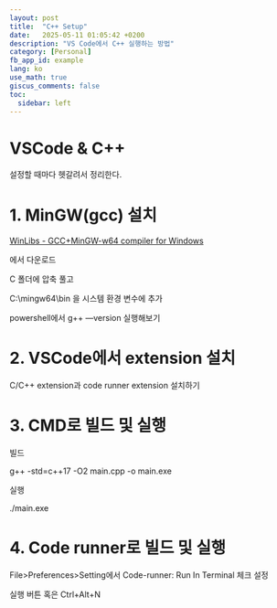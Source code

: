 ```yaml
---
layout: post
title:  "C++ Setup"
date:   2025-05-11 01:05:42 +0200
description: "VS Code에서 C++ 실행하는 방법"
category: [Personal]
fb_app_id: example
lang: ko
use_math: true
giscus_comments: false
toc:
  sidebar: left
---
```


# VSCode & C++

설정할 때마다 헷갈려서 정리한다.

# 1. MinGW(gcc) 설치

[WinLibs - GCC+MinGW-w64 compiler for Windows](https://www.winlibs.com/#download-release)

에서 다운로드

C 폴더에 압축 풀고

C:\mingw64\bin 을 시스템 환경 변수에 추가

powershell에서 g++ —version 실행해보기

# 2. VSCode에서 extension 설치

C/C++ extension과 code runner extension 설치하기

# 3. CMD로 빌드 및 실행

빌드

g++ -std=c++17 -O2 main.cpp -o main.exe

실행

./main.exe

# 4. Code runner로 빌드 및 실행

File>Preferences>Setting에서 Code-runner: Run In Terminal 체크 설정

실행 버튼 혹은 Ctrl+Alt+N